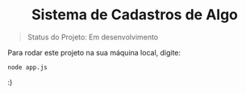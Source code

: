<h1 align="center">Sistema de Cadastros de Algo</h1>

> Status do Projeto: Em desenvolvimento

Para rodar este projeto na sua máquina local, digite: 
```
node app.js
```

:)